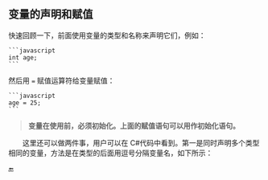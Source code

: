 ## 变量的声明和赋值

快速回顾一下，前面使用变量的类型和名称来声明它们，例如：

    ```javascript
    int age;
    ```

然后用 `=` 赋值运算符给变量赋值：

    ```javascript
    age = 25;
    ```

>**变量在使用前，必须初始化。上面的赋值语句可以用作初始化语句。**


&emsp;&emsp;这里还可以做两件事，用户可以在 C#代码中看到。第一是同时声明多个类型相同的变量，方法是在类型的后面用逗号分隔变量名，如下所示：




















🔚